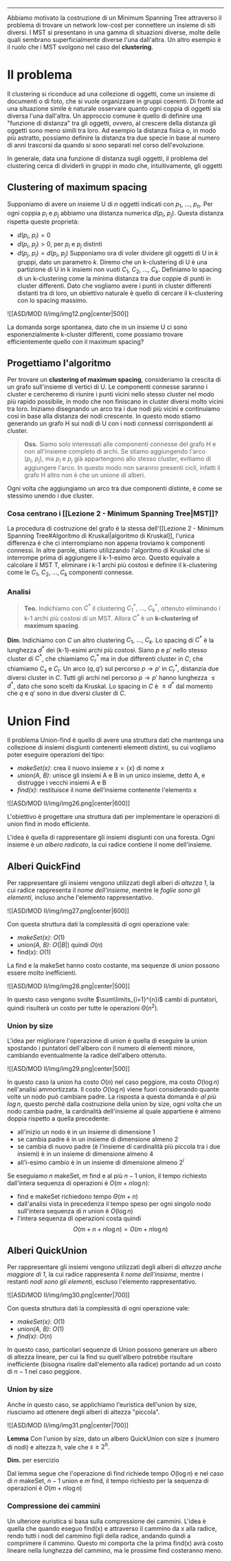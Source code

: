----
Abbiamo motivato la costruzione di un Minimum Spanning Tree attraverso il problema di trovare un network low-cost per connettere un insieme di siti diversi. 
I MST si presentano in una gamma di situazioni diverse, molte delle quali sembrano superficialmente diverse l'una dall'altra.
Un altro esempio è il ruolo che i MST svolgono nel caso del **clustering**.

# Il problema
Il clustering si riconduce ad una collezione di oggetti, come un insieme di documenti o di foto, che si vuole organizzare in gruppi coerenti. Di fronte ad una situazione simile è naturale osservare quanto ogni coppia di oggetti sia diversa l'una dall'altra.
Un approccio comune è quello di definire una "funzione di distanza" tra gli oggetti, ovvero, al crescere della distanza gli oggetti sono meno simili tra loro. Ad esempio la distanza fisica o, in modo più astratto, possiamo definire la distanza tra due specie in base al numero di anni trascorsi da quando si sono separati nel corso dell'evoluzione.

In generale, data una funzione di distanza sugli oggetti, il problema del clustering cerca di dividerli in gruppi in modo che, intuitivamente, gli oggetti 

## Clustering of maximum spacing
Supponiamo di avere un insieme U di $n$ oggetti indicati con $p_1, \: \dots, \: p_n$. Per ogni coppia $p_i$ e $p_j$ abbiamo una distanza numerica $d(p_i,\: p_j)$. Questa distanza rispetta queste proprietà:
- $d(p_i,\: p_i)=0$
- $d(p_i,\: p_j)>0$, per $p_i$ e $p_j$ distinti
- $d(p_j,\: p_i)=d(p_i,\: p_j)$
Supponiamo ora di voler dividere gli oggetti di U in $k$ gruppi, dato un parametro $k$. 
Diremo che un k-clustering di U è una partizione di U in k insiemi non vuoti $C_1,\: C_2,\:\dots,\: C_k$.
Definiamo lo spacing di un k-clustering come la minima distanza tra due coppie di punti in cluster differenti. Dato che vogliamo avere i punti in cluster differenti distanti tra di loro, un obiettivo naturale è quello di cercare il k-clustering con lo spacing massimo.

![[ASD/MOD II/img/img12.png|center|500]]

La domanda sorge spontanea, dato che in un insieme U ci sono esponenzialmente k-cluster differenti, come possiamo trovare efficientemente quello con il maximum spacing?

## Progettiamo l'algoritmo
Per trovare un **clustering of maximum spacing**, consideriamo la crescita di un grafo sull'insieme di vertici di U. Le componenti connesse saranno i cluster e cercheremo di riunire i punti vicini nello stesso cluster nel modo più rapido possibile, in modo che non finiscano in cluster diversi molto vicini tra loro. 
Iniziamo disegnando un arco tra i due nodi più vicini e continuiamo così in base alla distanza dei nodi crescente. In questo modo stiamo generando un grafo H sui nodi di U con i nodi connessi corrispondenti ai cluster. 

>**Oss.**
>Siamo solo interessati alle componenti connesse del grafo H e non all'insieme completo di archi. Se stiamo aggiungendo l'arco $(p_{i},\: p_{j})$, ma $p_{i}$ e $p_{j}$ già appartengono allo stesso cluster, evitiamo di aggiungere l'arco. In questo modo non saranno presenti cicli, infatti il grafo H altro non è che un unione di alberi.

Ogni volta che aggiungiamo un arco tra due componenti distinte, è come se stessimo unendo i due cluster.

### Cosa centrano i [[Lezione 2 - Minimum Spanning Tree|MST]]?
La procedura di costruzione del grafo è la stessa dell'[[Lezione 2 - Minimum Spanning Tree#Algoritmo di Kruskal|algoritmo di Kruskal]], l'unica differenza è che ci interrompiamo non appena troviamo k componenti connessi. In altre parole, stiamo utilizzando l'algoritmo di Kruskal che si interrompe prima di aggiungere il k-1-esimo arco. 
Questo equivale a calcolare il MST T, eliminare i k-1 archi più costosi e definire il k-clustering come le $C_1,\:C_2,\: \dots, C_k$ componenti connesse.

### Analisi

>**Teo.**
>Indichiamo con $C^*$ il clustering $C_{1}^*,\:\dots,\:C_{k}^*$, ottenuto eliminando i k-1 archi più costosi di un MST.  Allora $C^*$ è un **k-clustering of maximum spacing**.

**Dim.**
Indichiamo con $C$ un altro clustering $C_1,\:\dots,\:C_k$. Lo spacing di $C^*$ è la lunghezza $d^*$ dei (k-1)-esimi archi più costosi. Siano $p$ e $p'$  nello stesso cluster di $C^*$, che chiamiamo $C_r^*$ ma in due differenti cluster in $C$, che chiamiamo $C_s$ e $C_t$.
Un arco $(q, q')$ sul percorso $p \rightarrow p'$ in $C_r^*$, distanzia due diversi cluster in $C$.
Tutti gli archi nel percorso $p \rightarrow p'$ hanno lunghezza $\leq d^*$, dato che sono scelti da Kruskal.
Lo spacing in $C$ è $\leq d^*$ dal momento che $q$ e $q'$ sono in due diversi cluster di $C$.



# Union Find
Il problema Union-find è quello di avere una struttura dati che mantenga una collezione di insiemi disgiunti contenenti elementi distinti, su cui vogliamo poter eseguire operazioni del tipo:
- *makeSet(x)*: crea il nuovo insieme $x=\{x\}$ di nome x
- *union(A, B)*: unisce gli insiemi A e B in un unico insieme, detto A, e distrugge i vecchi insiemi A e B
- *find(x)*: restituisce il nome dell'insieme contenente l'elemento x

![[ASD/MOD II/img/img26.png|center|600]]

L'obiettivo è progettare una struttura dati per implementare le operazioni di union find in modo efficiente.

L'idea è quella di rappresentare gli insiemi disgiunti con una foresta. Ogni insieme è un *albero radicato*, la cui radice contiene il nome dell'insieme.

## Alberi QuickFind
Per rappresentare gli insiemi vengono utilizzati degli alberi di *altezza 1*, la cui radice rappresenta il *nome dell'insieme*, mentre le *foglie sono gli elementi*, incluso anche l'elemento rappresentativo.

![[ASD/MOD II/img/img27.png|center|600]]

Con questa struttura dati la complessità di ogni operazione vale:
- *makeSet(x)*: $O(1)$
- *union(A, B)*: $O(|B|)$ quindi $O(n)$
- find(x): $O(1)$

La find e la makeSet hanno costo costante, ma sequenze di *union* possono essere molto inefficienti. 

![[ASD/MOD II/img/img28.png|center|500]]

In questo caso vengono svolte $\sum\limits_{i=1}^{n}i$ cambi di puntatori, quindi risulterà un costo per tutte le operazioni $\Theta(n^{2})$.

### Union by size
L'idea per migliorare l'operazione di union è quella di eseguire la union spostando i puntatori dell'albero con il numero di elementi minore, cambiando eventualmente la radice dell'albero ottenuto.

![[ASD/MOD II/img/img29.png|center|500]]

In questo caso la union ha costo $O(n)$ nel caso peggiore, ma costo $O(\log n)$ nell'analisi ammortizzata.
Il costo $O(\log n)$ viene fuori considerando quante volte un nodo può cambiare padre. La risposta a questa domanda è *al più $\log n$*, questo perché dalla costruzione della union by size, ogni volta che un nodo cambia padre, la cardinalità dell'insieme al quale appartiene è almeno doppia rispetto a quella precedente: 
- all'inizio un nodo è in un insieme di dimensione 1
- se cambia padre è in un insieme di dimensione almeno 2
- se cambia di nuovo padre (è l'insieme di cardinalità più piccola tra i due insiemi) è in un insieme di dimensione almeno 4
- all'i-esimo cambio è in un insieme di dimensione almeno $2^{i}$ 

Se eseguiamo $n$ makeSet, $m$ find e al più $n-1$ union, il tempo richiesto dall'intera sequenza di operazioni è $O(m+n\log n)$:
- find e makeSet richiedono tempo $\Theta(m+n)$ 
- dall'analisi vista in precedenza il tempo speso per ogni singolo nodo sull'intera sequenza di $n$ union è $O(\log n)$
- l'intera sequenza di operazioni costa quindi $$O(m+n+n\log n)=O(m+n\log n)$$

## Alberi QuickUnion
Per rappresentare gli insiemi vengono utilizzati degli alberi di *altezza anche maggiore di 1*, la cui radice rappresenta il *nome dell'insieme*, mentre i restanti *nodi sono gli elementi*, escluso l'elemento rappresentativo.

![[ASD/MOD II/img/img30.png|center|700]]

Con questa struttura dati la complessità di ogni operazione vale:
- *makeSet(x)*: $O(1)$
- *union(A, B)*: $O(1)$
- *find(x)*: $O(n)$

In questo caso, particolari sequenze di Union possono generare un albero di altezza lineare, per cui la find su quell'albero potrebbe risultare inefficiente (bisogna risalire dall'elemento alla radice) portando ad un costo di $n-1$ nel caso peggiore. 

### Union by size
Anche in questo caso, se applichiamo l'euristica dell'union by size, riusciamo ad ottenere degli alberi di altezza "piccola". 

![[ASD/MOD II/img/img31.png|center|700]]


**Lemma**
Con l'union by size, dato un albero QuickUnion con size $s$ (numero di nodi) e altezza $h$, vale che $s\geq 2^{h}$.

**Dim.** per esercizio

Dal lemma segue che l'operazione di find richiede tempo $O(\log n)$ e nel caso di $n$ makeSet, $n-1$ union e $m$ find, il tempo richiesto per la sequenza di operazioni è $O(m+n\log n)$
### Compressione dei cammini
Un ulteriore euristica si basa sulla compressione dei cammini. L'idea è quella che quando eseguo find(x) e attraverso il cammino da x alla radice, rendo tutti i nodi del cammino figli della radice, andando quindi a comprimere il cammino. Questo mi comporta che la prima find(x) avrà costo lineare nella lunghezza del cammino, ma le prossime find costeranno meno.

